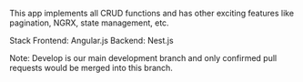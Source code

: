 This app implements all CRUD functions and has other exciting features like pagination, NGRX, state management, etc.

Stack
Frontend: Angular.js
Backend: Nest.js

Note: Develop is our main development branch and only confirmed pull requests would be merged into this branch.

